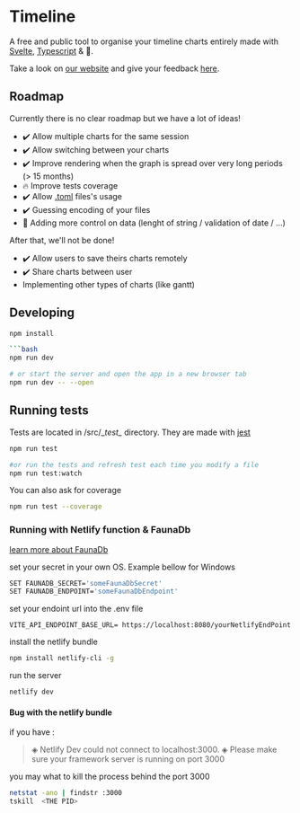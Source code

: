 # Timeline
A free and public tool to organise your timeline charts entirely made with [Svelte](https://svelte.dev/), [Typescript](https://www.typescriptlang.org/) & 💖.

Take a look on [our website](https://timeline-chart.dev/) and give your feedback [here](https://github.com/besstiolle/Timeline/issues).

## Roadmap

Currently there is no clear roadmap but we have a lot of ideas!

 * ✔️ Allow multiple charts for the same session
 * ✔️ Allow switching between your charts
 * ✔️ Improve rendering when the graph is spread over very long periods (> 15 months)
 * 🔥 Improve tests coverage
 * ✔️ Allow [.toml](https://github.com/toml-lang/toml) files's usage
 * ✔️ Guessing encoding of your files
 * 📅 Adding more control on data (lenght of string / validation of date / ...)

After that, we'll not be done!

 * ✔️ Allow users to save theirs charts remotely
 * ✔️ Share charts between user
 * Implementing other types of charts (like gantt)


## Developing


```bash
npm install

```bash
npm run dev

# or start the server and open the app in a new browser tab
npm run dev -- --open
```

## Running tests

Tests are located in /src/\__test\__ directory. They are made with [jest](https://jestjs.io/fr/)

```bash
npm run test

#or run the tests and refresh test each time you modify a file
npm run test:watch

```

You can also ask for coverage 

```bash
npm run test --coverage
```

### Running with Netlify function & FaunaDb

[learn more about FaunaDb](./FAUNADB.md)

set your secret in your own OS. Example bellow for Windows

```bash
SET FAUNADB_SECRET='someFaunaDbSecret'
SET FAUNADB_ENDPOINT='someFaunaDbEndpoint'
```

set your endoint url into the .env file

```.env
VITE_API_ENDPOINT_BASE_URL= https://localhost:8080/yourNetlifyEndPoint
```

install the netlify bundle

```bash
npm install netlify-cli -g
```
run the server

```bash
netlify dev
```

#### Bug with the netlify bundle

if you have : 

 > ◈ Netlify Dev could not connect to localhost:3000.
 > ◈ Please make sure your framework server is running on port 3000

 you may what to kill the process behind the port 3000

```bash
netstat -ano | findstr :3000
tskill  <THE PID>
```
